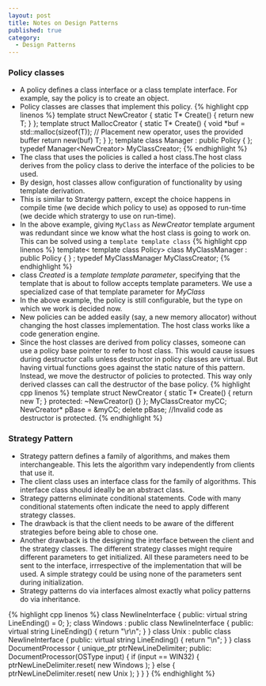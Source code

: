 ```yaml
---
layout: post
title: Notes on Design Patterns
published: true
category:
  - Design Patterns
---
```


### Policy classes
* A policy defines a class interface or a class template interface. For example, say the policy is to create an object.
* Policy classes are classes that implement this policy.
{% highlight cpp linenos %}
    template<class T>
    struct NewCreator
    {
        static T* Create()
        {
            return new T;
        }
    };
    template<class T>
    struct MallocCreator
    {
        static T* Create()
        {
            void *buf = std::malloc(sizeof(T));
            // Placement new operator, uses the provided buffer
            return new(buf) T; 
        }
    };
    template<class Policy>
    class Manager : public Policy
    {
    };
    typedef Manager<NewCreator<MyClass>> MyClassCreator;
{% endhighlight %}
* The class that uses the policies is called a host class.The host class derives from the policy class to derive the interface of the policies to be used.
* By design, host classes allow configuration of functionality by using template derivation.
* This is similar to Stratergy pattern, except the choice happens in compile time (we decide which policy to use) as opposed to run-time (we decide which stratergy to use on run-time).
* In the above example, giving `MyClass` as *NewCreator* template argument was redundant since we know what the host class is going to work on. This can be solved using a `template template class`
{% highlight cpp linenos %}
    template< template <class Created> class Policy>
    class MyClassManager : public Policy<MyClass>
    {
    } ;
    typedef MyClassManager<NewCreator> MyClassCreator;
{% endhighlight %}
* class *Created* is a *template template parameter*, specifying that the template that is about to follow accepts template parameters. We use a specialized case of that template parameter for *MyClass*
* In the above example, the policy is still configurable, but the type on which we work is decided now.
* New policies can be added easily (say, a new memory allocator) without changing the host classes implementation. The host class works like a code generation engine.
* Since the host classes are derived from policy classes, someone can use a policy base pointer to refer to host class. This would cause issues during destructor calls unless destructor in policy classes are virtual. But having virtual functions goes against the static nature of this pattern. Instead, we move the destructor of policies to protected. This way only derived classes can call the destructor of the base policy.
{% highlight cpp linenos %}
    template<class T>
    struct NewCreator
    {
        static T* Create()
        {
            return new T;
        }
        protected:
        ~NewCreator() {}
    };
    MyClassCreator myCC;
    NewCreator<MyClass>* pBase = &myCC;
    delete pBase;   //Invalid code as destructor is protected.
{% endhighlight %} 


### Strategy Pattern
* Strategy pattern defines a family of algorithms, and makes them interchangeable. This lets the algorithm vary independently from clients that use it.
* The client class uses an interface class for the family of algorithms. This interface class should ideally be an abstract class.
* Strategy patterns eliminate conditional statements. Code with many conditional statements often indicate the need to apply different strategy classes.
* The drawback is that the client needs to be aware of the different strategies before being able to chose one.
* Another drawback is the designing the interface between the client and the strategy classes. The different strategy classes might require different parameters to get initialized. All these parameters need to be sent to the interface, irrrespective of the implementation that will be used. A simple strategy could be using none of the parameters sent during initialization.
* Strategy patterns do via interfaces almost exactly what policy patterns do via inheritance.

{% highlight cpp linenos %}
    class NewlineInterface
    {
        public:
            virtual string LineEnding() = 0;
    };
    class Windows : public class NewlineInterface
    {
        public:
            virtual string LineEnding()
            {
                return "\r\n";
            }
    }
    class Unix : public class NewlineInterface
    {
        public:
            virtual string LineEnding()
            {
                return "\n";
            }
    }
    class DocumentProcessor
    {
        unique_ptr<NewlineInterface> ptrNewLineDelimiter;
        public:
            DocumentProcessor(OSType input)
            {
                if (input == WIN32)
                {
                    ptrNewLineDelimiter.reset( new Windows );
                } else {
                    ptrNewLineDelimiter.reset( new Unix );
                }
            }
    }
{% endhighlight %} 